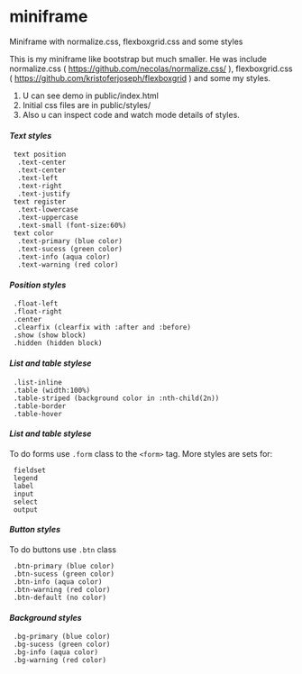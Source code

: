 # miniframe
Miniframe with normalize.css, flexboxgrid.css and some styles

This is my miniframe like bootstrap but much smaller.
He was include normalize.css ( https://github.com/necolas/normalize.css/ ),
flexboxgrid.css ( https://github.com/kristoferjoseph/flexboxgrid )
and some my styles.

1. U can see demo in public/index.html
2. Initial css files are in public/styles/
3. Also u can inspect code and watch mode details of styles.


#### <i>Text styles</i>
```
 text position
  .text-center
  .text-center
  .text-left
  .text-right
  .text-justify
 text register
  .text-lowercase
  .text-uppercase
  .text-small (font-size:60%)
 text color
  .text-primary (blue color)
  .text-sucess (green color)
  .text-info (aqua color)
  .text-warning (red color)
```

#### <i>Position styles</i>
```
 .float-left
 .float-right
 .center
 .clearfix (clearfix with :after and :before)
 .show (show block)
 .hidden (hidden block)
```

#### <i>List and table stylese</i>
```
 .list-inline
 .table (width:100%)
 .table-striped (background color in :nth-child(2n))
 .table-border 
 .table-hover
```
#### <i>List and table stylese</i>
To do forms use `.form` class to the `<form>` tag. More styles are sets for:
```
 fieldset
 legend
 label
 input
 select
 output
```

#### <i>Button styles</i>
To do buttons use `.btn` class
```
 .btn-primary (blue color)
 .btn-sucess (green color)
 .btn-info (aqua color)
 .btn-warning (red color)
 .btn-default (no color)
```

#### <i>Background styles</i>
```
 .bg-primary (blue color)
 .bg-sucess (green color)
 .bg-info (aqua color)
 .bg-warning (red color)
```
